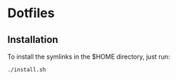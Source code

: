 # Dotfiles

## Installation

To install the symlinks in the $HOME directory, just run:

    ./install.sh

